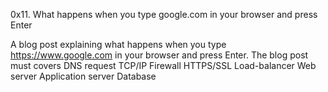0x11. What happens when you type google.com in your browser and press Enter

A blog post explaining what happens when you type https://www.google.com in your browser and press Enter.
The blog post must covers
DNS request
TCP/IP
Firewall
HTTPS/SSL
Load-balancer
Web server
Application server
Database
